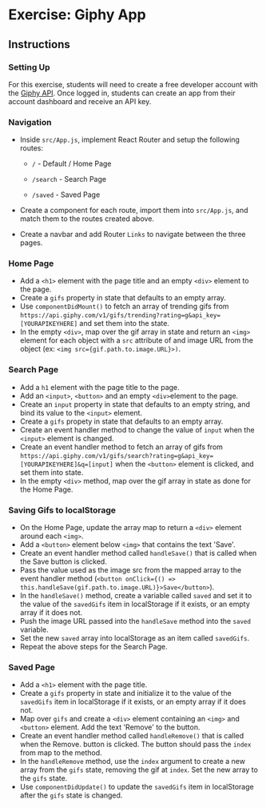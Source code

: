 # Exercise: Giphy App

## Instructions

### Setting Up

For this exercise, students will need to create a free developer account with the [Giphy API](https://developers.giphy.com/). Once logged in, students can create an app from their account dashboard and receive an API key.

### Navigation

- Inside `src/App.js`, implement React Router and setup the following routes:

    - `/` - Default / Home Page

    - `/search` - Search Page
    
    - `/saved` - Saved Page

- Create a component for each route, import them into `src/App.js`, and match them to the routes created above. 

- Create a navbar and add Router `Links` to navigate between the three pages.

### Home Page
- Add a `<h1>` element with the page title and an empty `<div>` element to the page. 
- Create a `gifs` property in state that defaults to an empty array.
- Use `componentDidMount()` to fetch an array of trending gifs from `https://api.giphy.com/v1/gifs/trending?rating=g&api_key=[YOURAPIKEYHERE]` and set them into the state.
- In the empty `<div>`, map over the gif array in state and return an `<img>` element for each object with a `src` attribute of and image URL from the object (ex: `<img src={gif.path.to.image.URL}>)`.

### Search Page
- Add a `h1` element with the page title to the page. 
- Add an `<input>`, `<button>` and an empty `<div>`element to the page. 
- Create an `input` property in state that defaults to an empty string,  and bind its value to the `<input>` element. 
- Create a `gifs` propety in state that defaults to an empty array.
- Create an event handler method to change the value of `input` when the `<input>` element is changed. 
- Create an event handler method to fetch an array of gifs from `https://api.giphy.com/v1/gifs/search?rating=g&api_key=[YOURAPIKEYHERE]&q=[input]` when the `<button>` element is clicked, and set them into state.
- In the empty `<div>` method, map over the gif array in state as done for the Home Page. 

### Saving Gifs to localStorage
- On the Home Page, update the array map to return a `<div>` element around each `<img>`.
- Add a `<button>` element below `<img>` that contains the text 'Save'.
- Create an event handler method called `handleSave()` that is called when the Save button is clicked. 
- Pass the value used as the image src from the mapped array to the event handler method (`<button onClick={() => this.handleSave(gif.path.to.image.URL)}>Save</button>`).
- In the `handleSave()` method, create a variable called `saved` and set it to the value of the `savedGifs` item in localStorage if it exists, or an empty array if it does not. 
- Push the image URL passed into the `handleSave` method into the `saved` variable.
- Set the new `saved` array into localStorage as an item called `savedGifs`.
- Repeat the above steps for the Search Page.

### Saved Page
- Add a `<h1>` element with the page title.
- Create a `gifs` property in state and initialize it to the value of the `savedGifs` item in localStorage if it exists, or an empty array if it does not. 
- Map over `gifs` and create a `<div>` element containing an `<img>` and `<button>` element. Add the text 'Remove' to the button.
- Create an event handler method called `handleRemove()` that is called when the Remove. button is clicked. The button should pass the `index` from map to the method.
- In the `handleRemove` method, use the `index` argument to create a new array from the `gifs` state, removing the gif at `index`. Set the new array to the `gifs` state.
- Use `componentDidUpdate()` to update the `savedGifs` item in localStorage after the `gifs` state is changed.
